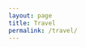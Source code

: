 ```yaml
---
layout: page
title: Travel
permalink: /travel/
---
```


<link rel="stylesheet" href="/assets/css/style.css">
<h3></h3>
<!--The div element for the map -->
<div id="map"></div>
<!-- Replace the value of the key parameter with your own API key. -->
<script async defer
src="https://maps.googleapis.com/maps/api/js?key=AIzaSyD5zz1ag4UQvBIYHfy0b1uLLt4QWnkygJE&callback=initMap">
</script>
<script>
    // Initialize and add the map
    function initMap() {
    // The location of Seattle
    var seattle = {lat: 47.606, lng: -122.332};
    // The map, centered at Seattle
    var map = new google.maps.Map(
        document.getElementById('map'), {zoom: 4, center: seattle});
    // The marker, positioned at Seattle
    var marker = new google.maps.Marker({position: seattle, map: map});
    }
</script>